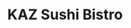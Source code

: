 ---
layout: place
title: "KAZ Sushi Bistro"
permalink: /district-of-columbia/washington/kaz-sushi-bistro.html
stateAbbr: DC
stateName: District of Columbia
cityName: Washington
place_id: ChIJ36o9Bbq3t4kR66FGn7eZBwI
photos:
  - name: >-
      places/ChIJ36o9Bbq3t4kR66FGn7eZBwI/photos/AeeoHcLnYMRmlmRd33MlAENSxqsCOrFU2yoJJmER9Vh-J3nSi4MrOoGPFjPPLD4txQXzK1KewTpkI6FlXrBVAY7wamTtIq8WAo3lGNrIBTO-Qd9zTbu2wvbCs6gi3pdx5MhlbpXXUyza9S-N5C-iAgpqcG5WvROsVOolAb3-Iy5oJK-fnQYwgfaXIt4y_jaTF0tWZJkZcZWiEhqAzkihjch27Avqf-lm9AWHbTcLAbyT8oRaDf8UGrdkjMoXqyDTTxu4qLG78wYlqM2K4txCxDa2-qaCjZjDlrEAmnxnbZIsUxpBUg
    widthPx: 4577
    heightPx: 2841
    authorAttributions:
      - displayName: KAZ Sushi Bistro
        uri: https://maps.google.com/maps/contrib/118182017802538385878
        photoUri: >-
          https://lh3.googleusercontent.com/a-/ALV-UjVfGuB-MgYoooIQaBg_9fHjlxbUBQNX6wsX4U4FGRv5GVrjE8Q=s100-p-k-no-mo
    flagContentUri: >-
      https://www.google.com/local/imagery/report/?cb_client=maps_api_places.places_api&image_key=!1e10!2sAF1QipN8gTUR5t5gSZ9zVV2HdI-Br6GvnhAMhIxAW_m9&hl=en-US
    googleMapsUri: >-
      https://www.google.com/maps/place//data=!3m4!1e2!3m2!1sAF1QipN8gTUR5t5gSZ9zVV2HdI-Br6GvnhAMhIxAW_m9!2e10!4m2!3m1!1s0x89b7b7ba053daadf:0x20799b79f46a1eb
  - name: >-
      places/ChIJ36o9Bbq3t4kR66FGn7eZBwI/photos/AeeoHcKn4NB8ZiQoIrPOekAWz1tq6IIWv5L6tOt7AnE0YzfhUkBFga4Wp48w-TXldr8QR34zQeOH_OUwhl7tZemGys0TntWZshGAICPIm-qXDlvZKp550g1rgL3rh7gudwsARG3jaPRPm5ucpRrMKYxRYcPzqweWvEAMYNJ4p8nXHI7d_XOTcl0SAQ5t9c2duV2Y0KQr-5hFqDqSD2o1wJpxu9gmpY_mKaXy9IMCyCSeK5UnZ_MayELF30Uywwql6r7L4ntI8XVq8a53paUlhMSUJ_9ka5cAd7-pdopjfxuYddqMpA
    widthPx: 3000
    heightPx: 2000
    authorAttributions:
      - displayName: KAZ Sushi Bistro
        uri: https://maps.google.com/maps/contrib/118182017802538385878
        photoUri: >-
          https://lh3.googleusercontent.com/a-/ALV-UjVfGuB-MgYoooIQaBg_9fHjlxbUBQNX6wsX4U4FGRv5GVrjE8Q=s100-p-k-no-mo
    flagContentUri: >-
      https://www.google.com/local/imagery/report/?cb_client=maps_api_places.places_api&image_key=!1e10!2sAF1QipPwamuKkErX5D1mKCBmw9xDiPGYZstoQJHHWG82&hl=en-US
    googleMapsUri: >-
      https://www.google.com/maps/place//data=!3m4!1e2!3m2!1sAF1QipPwamuKkErX5D1mKCBmw9xDiPGYZstoQJHHWG82!2e10!4m2!3m1!1s0x89b7b7ba053daadf:0x20799b79f46a1eb
  - name: >-
      places/ChIJ36o9Bbq3t4kR66FGn7eZBwI/photos/AeeoHcLBa9dEnEHFFlTU3j8JaXnWiEM7MlV5x96yDlGpupI66K2t6O9nzdIshH7Iej9DL0jm4T7-rdghY2ITHeuoOH1ep2qQsk2EFsffNTtT0mB6etRh0tmsafcP2RExogGQzhxQsErFt1Y-zaeW7Etgz-UYwoXxx2Gzz0CDZgwVqwfUrjpOGyFlk8sV0YYvFj5liOHLqW3wfTMWZOPDavIhm5ndM9efz1z3vPJ0qGwRoRLuFhix50q-Q-TvpvzFfZQNmO8qYDJXpn5jlAp5v0SbJKMswXzsCnRcSvx_b-y7qAihpQ
    widthPx: 1080
    heightPx: 607
    authorAttributions:
      - displayName: KAZ Sushi Bistro
        uri: https://maps.google.com/maps/contrib/118182017802538385878
        photoUri: >-
          https://lh3.googleusercontent.com/a-/ALV-UjVfGuB-MgYoooIQaBg_9fHjlxbUBQNX6wsX4U4FGRv5GVrjE8Q=s100-p-k-no-mo
    flagContentUri: >-
      https://www.google.com/local/imagery/report/?cb_client=maps_api_places.places_api&image_key=!1e10!2sAF1QipNxxs8DMWdEE2ma3rmCMq3OuHTHEEtsKD7cXFX4&hl=en-US
    googleMapsUri: >-
      https://www.google.com/maps/place//data=!3m4!1e2!3m2!1sAF1QipNxxs8DMWdEE2ma3rmCMq3OuHTHEEtsKD7cXFX4!2e10!4m2!3m1!1s0x89b7b7ba053daadf:0x20799b79f46a1eb
  - name: >-
      places/ChIJ36o9Bbq3t4kR66FGn7eZBwI/photos/AeeoHcI_j2ra9JJr6DfUdbbjb0yV4Y4vaGdeifd0ZiI9lK_E6aR0bl2COBLon3Fh2A8jHGIswsSSNJs89eK1eQSaXx4LvnVZ-EnJgGGaqoqjxKeZT5CxRWrXBrJqSfacoCzxykAxaCh32I--Al9ybc6pt1pfx8_ANQRq9faVpiGVerDm6rS5DCxpQFrZ_cwYzMlAEGXaFV0doDB29VNUoaznXe1ZmynmHCgsOre6BBAi7tDaugXVMcNoJ-VYQcZmApkf5ZWW90yMyn2Dvo0lcxDizrB3juAvDlytmVWHMAj4DIeYTVcN_1kKhZYOsyh6dBN00imo5t8QBnilQ9TZTwEZOlPjyj6Xl9nSWpSrswkOEi0oH5YAI--O7LhXCnBg4GGM5lpy8zZ7txSj5NbaIoeci4nXokUUcARVXzZGuh841ER37_s
    widthPx: 2082
    heightPx: 1352
    authorAttributions:
      - displayName: Eui Sun Chung
        uri: https://maps.google.com/maps/contrib/101010192062931622331
        photoUri: >-
          https://lh3.googleusercontent.com/a-/ALV-UjX7y2WeybZJpJBvlTwMZlRm1JUNiQ7EakS6-dj9rpIxJsdzQ9mq=s100-p-k-no-mo
    flagContentUri: >-
      https://www.google.com/local/imagery/report/?cb_client=maps_api_places.places_api&image_key=!1e10!2sCIHM0ogKEICAgMCQzIPFowE&hl=en-US
    googleMapsUri: >-
      https://www.google.com/maps/place//data=!3m4!1e2!3m2!1sCIHM0ogKEICAgMCQzIPFowE!2e10!4m2!3m1!1s0x89b7b7ba053daadf:0x20799b79f46a1eb
  - name: >-
      places/ChIJ36o9Bbq3t4kR66FGn7eZBwI/photos/AeeoHcJWfS6_VOUs-Xxu_AkQw3QaQhK1CvUoXNbknEMFiyOWWXT-eYUCIvYvYMPZ_jAb9rKYXkwqvaYyF_MFtv2K9-w-53A5lMHSM9-JNsQlRuT-xHKxsh_xBAEMn9GC-QuKw8jCtwhCWjU1jMUQBQffIne9D5PG0JNSgCIOoYoAI9RqFXoFK5pge49-uxljcUQAZSL3eIWEXvN-WTvVf-I87GczzaSaa-a93FO47VH-8DDKag6imh2bNl_ibn1uHR0uKItfMXpuA8RUD8DleQwuiEZNdL-srtotIKcXUVTveVplnRqjDakcKh8qM4dwycyhxzoJ2zvfmWwOWNYWBBg-E_ZP0VKF8qCpUvLq-JIuaPizJCi8mRm-Bc8j3uzZty0sAmpTxoGATrEjQRecfnmvjCY3X-u9StpUmX5mAHqlNOybMg
    widthPx: 3024
    heightPx: 4032
    authorAttributions:
      - displayName: Benjamin Phillips
        uri: https://maps.google.com/maps/contrib/112245891742255227799
        photoUri: >-
          https://lh3.googleusercontent.com/a-/ALV-UjWtmx0jhtt3ChZRqQIbn5FCblR57yqgGlmz3g5tZ8aGRab8ob_m2A=s100-p-k-no-mo
    flagContentUri: >-
      https://www.google.com/local/imagery/report/?cb_client=maps_api_places.places_api&image_key=!1e10!2sCIHM0ogKEICAgIDRifyUZQ&hl=en-US
    googleMapsUri: >-
      https://www.google.com/maps/place//data=!3m4!1e2!3m2!1sCIHM0ogKEICAgIDRifyUZQ!2e10!4m2!3m1!1s0x89b7b7ba053daadf:0x20799b79f46a1eb
  - name: >-
      places/ChIJ36o9Bbq3t4kR66FGn7eZBwI/photos/AeeoHcJYefZ7wvUBDOCke7FrRGD3LAqTXf19fzO888wQjurFVKQeF5YrbDJo6GxiRNs12Dxa0noJ1ljzl_LW76-dPn9YXDvJ7VGbV6k6wV52wB-vBVLysYo1wf-F9DW7ndL70sL3q-eXi26cpXU3Xa7jEvwOg1B6jfG1SQ2HBxogmh2DJpts4solshJgyefBJvO5PGKuO6GmYaj-azomEwF-8lVOVWZeB9ZzqwZlqUSdtz4aQnRuoudTo-3XABaCl8B6sOwvZR8KjukrkFR58dGfxDTkBSW7wbv3uwVPmrgOvqKwqVbz3cWYZGYFtikXXrTwc1XSiDa04d7nFEnA_lPRXc62bjvag6inYzs32hmdjMDy5DB-r30oH8Cas8EQneNUDFpAaCey1by9fEntNb72_KReV1JULFZBOu6o_-Lvs_nM1yDk
    widthPx: 3024
    heightPx: 4032
    authorAttributions:
      - displayName: Pooja Varma
        uri: https://maps.google.com/maps/contrib/117234773894616025511
        photoUri: >-
          https://lh3.googleusercontent.com/a-/ALV-UjUdefnX03jtjjZFclDL2a5XdvDRAjfftnFFOyrtD0n-fjEqBdxYVQ=s100-p-k-no-mo
    flagContentUri: >-
      https://www.google.com/local/imagery/report/?cb_client=maps_api_places.places_api&image_key=!1e10!2sCIHM0ogKEICAgID7sub9iQE&hl=en-US
    googleMapsUri: >-
      https://www.google.com/maps/place//data=!3m4!1e2!3m2!1sCIHM0ogKEICAgID7sub9iQE!2e10!4m2!3m1!1s0x89b7b7ba053daadf:0x20799b79f46a1eb
  - name: >-
      places/ChIJ36o9Bbq3t4kR66FGn7eZBwI/photos/AeeoHcL5dOLJR8WTyibdGgOVYdopCKJtdfrOE6fhawAf7Hld_NGraS7A9-Vldm_QBf_W7j1V11us-hODqK6xofWJYIrkctMAyf0oK4f8H1hxP-ub5-MCDCdEhMO6YoTpViepQ997q0c8k5KLHt5PAZflvNjGsRigMxTFuk7YPgu6LC-4VikXs6flLz7jSNDQxfvDMNxYisUZJ8_Fm3G5orutimd6-Rjmy3VeBwfSv0J1dsrwAV01Hachs7JZ_uvBiu1eEQ9TLxx1_E-2Xz6J_gUIgYESjDO3vaEfqfqH4xq-3XrJfR6ZHAL5I4Vzaf3hrqxVEOFHcPQHShw_4hrPE8S_SaL11dSw8OrTothkrPj469soLxZKSLVzEHyK6NIKpbeUYSVWqQ2zXQYQNjbYoU4_HvGgOgTbgUvew8VxLsQqBf9_6uHn
    widthPx: 1321
    heightPx: 789
    authorAttributions:
      - displayName: NiKoNi
        uri: https://maps.google.com/maps/contrib/115697383439483275896
        photoUri: >-
          https://lh3.googleusercontent.com/a-/ALV-UjW2e7YKBNolKUtfv4Bj39l_HhO9kzvN0bEAAIAx4ZXFzpII-_-L=s100-p-k-no-mo
    flagContentUri: >-
      https://www.google.com/local/imagery/report/?cb_client=maps_api_places.places_api&image_key=!1e10!2sCIHM0ogKEICAgIDzyovJ9AE&hl=en-US
    googleMapsUri: >-
      https://www.google.com/maps/place//data=!3m4!1e2!3m2!1sCIHM0ogKEICAgIDzyovJ9AE!2e10!4m2!3m1!1s0x89b7b7ba053daadf:0x20799b79f46a1eb
  - name: >-
      places/ChIJ36o9Bbq3t4kR66FGn7eZBwI/photos/AeeoHcJ410HD5yLkgDeJ01W21Mfq8ma6Cje3XtBgkRgKF3bPtQJFf6nIQBX2WlcexjlHUtGJMQr25wmBy2lm1I42NhjtC97byOo0ngZyQfo3bufDNwEvErtEputVvvqqYVEKQDjAe_ZA92AYAc_L2VfyybBiG5dsvZAOaUzMWRuSbWO_9xktkmhGd5BveaYIbmJjrl_iRMpZS1sXtdndJuTzanguX6Vxg0wmBTOvGkpzH-zZAJazTyJCqjUVi3c50oj_oS_XR27T6-V7HY0mwkj0VJjSgwcCPSnvqpTbRFVd36utpPEli6-EU7i-L4MKtdkF4fj2VOPJA_wC65r2Kg1s2cj3ashcwLfNc4HNr4qa8o1FxxdKSDWgVaHNu4iJ8ydVPS1unCQZGy3DCWxEhv9_fbtSvUsK45cKvJxqd8edRhzykw
    widthPx: 1200
    heightPx: 1600
    authorAttributions:
      - displayName: Leah Berry
        uri: https://maps.google.com/maps/contrib/115267166095069524383
        photoUri: >-
          https://lh3.googleusercontent.com/a/ACg8ocIdo3Gx6hEJ8ty5QARne-aij3renk46o08d5eYrd2dwGMi8rg=s100-p-k-no-mo
    flagContentUri: >-
      https://www.google.com/local/imagery/report/?cb_client=maps_api_places.places_api&image_key=!1e10!2sCIHM0ogKEICAgIDDrLWfXw&hl=en-US
    googleMapsUri: >-
      https://www.google.com/maps/place//data=!3m4!1e2!3m2!1sCIHM0ogKEICAgIDDrLWfXw!2e10!4m2!3m1!1s0x89b7b7ba053daadf:0x20799b79f46a1eb
  - name: >-
      places/ChIJ36o9Bbq3t4kR66FGn7eZBwI/photos/AeeoHcLz5BIX1p2RejYUgnCq2QfpFlkZzIFSRi2L5TB52K6iEQeiJLvMZ_aYZhCGhFDqhTVS3mHeeKDvCeWaf5r9EJ4-Ty1hyhmkODLiZrOE3BIZPP4fMJD_MYI29XEbq0YYICyWQErZHyx6e1Q0resyJ6FnXSuoc_RHjWuzR5zGlt8K7MJLCLK3GbcckDXiW5BRup-TJHFp1QjgolVQMmGkje4nWgrPjwvtpEU_EEytun0zBsqS2ced22MzoEEhGy4Wt1jG70y3nzEFKdIZtS8L-PF5b0Cm4KrHA0vgxiZHobiS4dXXJgMPKXWlIMAUAeomhWQPD88UaABzc68zEjCDNbFIE-lYezVpP0_0xO8MAUhWJpOpD3UEriEEBZFTn5nzOSUSH31hi0mIzUzkK9dw5F1Il30xiasXHUOdiN9qWM9IOQ
    widthPx: 4000
    heightPx: 3000
    authorAttributions:
      - displayName: Eui Sun Chung
        uri: https://maps.google.com/maps/contrib/101010192062931622331
        photoUri: >-
          https://lh3.googleusercontent.com/a-/ALV-UjX7y2WeybZJpJBvlTwMZlRm1JUNiQ7EakS6-dj9rpIxJsdzQ9mq=s100-p-k-no-mo
    flagContentUri: >-
      https://www.google.com/local/imagery/report/?cb_client=maps_api_places.places_api&image_key=!1e10!2sCIHM0ogKEICAgMCQzIPFYw&hl=en-US
    googleMapsUri: >-
      https://www.google.com/maps/place//data=!3m4!1e2!3m2!1sCIHM0ogKEICAgMCQzIPFYw!2e10!4m2!3m1!1s0x89b7b7ba053daadf:0x20799b79f46a1eb
  - name: >-
      places/ChIJ36o9Bbq3t4kR66FGn7eZBwI/photos/AeeoHcJ2QUsu3gXUxkV3LskLM8iaJTGJTx7C9LIaBtg4ByiXLfLp3zS6b0duxiQBDjvxJ3sq9hg-IpStqPZV-wBOiL5-91C7sMHBeIsLpplkjKkc8AMXg2W6UNQWDVFbwPMtYwcjw_Df8yjx38R-okVF90jF8ZHbgW1EpKYVMZ_kX9BojDdBYP04YDwUZndfhCO_u92jXh6RxtFM602rO8DgogQ7pOxps345aklpM32fZTs4-iCk332qSCLpKLhC-lL7b9OMCHunf8w-Z7NDdO7ATez03fKVolm5s5p2gR1_7KHMNt7aAPJquJlqyvOw5L9Kb0BAt-KAF7fbmLdMiPKY9XdA0kV3j05KJtevMM623_zrG6eYrgGrzAE-fleaF-T_N2pAKYnp-4fWa673RQ3zisOQ9trRm5MN50mxdl5jB4llww
    widthPx: 3024
    heightPx: 4032
    authorAttributions:
      - displayName: Chris N
        uri: https://maps.google.com/maps/contrib/111024501484529845044
        photoUri: >-
          https://lh3.googleusercontent.com/a/ACg8ocJivZBaYdXZdYjUaA7SbqWMt_ZbJISFY_xtPpAGEeQorXPBuQ=s100-p-k-no-mo
    flagContentUri: >-
      https://www.google.com/local/imagery/report/?cb_client=maps_api_places.places_api&image_key=!1e10!2sCIHM0ogKEICAgICh46XQOQ&hl=en-US
    googleMapsUri: >-
      https://www.google.com/maps/place//data=!3m4!1e2!3m2!1sCIHM0ogKEICAgICh46XQOQ!2e10!4m2!3m1!1s0x89b7b7ba053daadf:0x20799b79f46a1eb
address: 1915 I St NW, Washington, DC 20006, USA
street: 1915 I St NW
city: Washington
state: DC
zip: '20006'
country: USA
neighborhood: Northwest Washington
latitude: '38.901489'
longitude: '-77.044303'
accessibility_options:
  wheelchairAccessibleParking: false
  wheelchairAccessibleEntrance: false
business_status: OPERATIONAL
name: KAZ Sushi Bistro
google_maps_links:
  directionsUri: >-
    https://www.google.com/maps/dir//''/data=!4m7!4m6!1m1!4e2!1m2!1m1!1s0x89b7b7ba053daadf:0x20799b79f46a1eb!3e0
  placeUri: https://maps.google.com/?cid=146254526843101675
  writeAReviewUri: >-
    https://www.google.com/maps/place//data=!4m3!3m2!1s0x89b7b7ba053daadf:0x20799b79f46a1eb!12e1
  reviewsUri: >-
    https://www.google.com/maps/place//data=!4m4!3m3!1s0x89b7b7ba053daadf:0x20799b79f46a1eb!9m1!1b1
  photosUri: >-
    https://www.google.com/maps/place//data=!4m3!3m2!1s0x89b7b7ba053daadf:0x20799b79f46a1eb!10e5
primary_type: Sushi Restaurant
opening_hours:
  regular: null
  current: null
secondary_opening_hours:
  regular:
    weekdayDescriptions: null
    type: null
  current:
    weekdayDescriptions: null
    type: null
phone: (202) 530-5500
price_level: PRICE_LEVEL_MODERATE
price_range: $50 &ndash; $100
rating: '4.5'
rating_count: 0
website: http://www.kazsushi.com/
description: >-
  Sushi spot with familiar & specialty Japanese menu options, including chef's
  tasting menus.
reviews:
  - name: >-
      places/ChIJ36o9Bbq3t4kR66FGn7eZBwI/reviews/ChdDSUhNMG9nS0VJQ0FnTUNReklQRmd3RRAB
    relativePublishTimeDescription: a month ago
    rating: 5
    text:
      text: >-
        For those who are truly passionate about sushi, I highly recommend this
        place. The menu offers both Traditional Sushi, featuring authentic
        Japanese-style sushi, and Chef’s Special Original Sushi, which adds
        unique flavors—both were excellent.


        Besides sushi, there are plenty of light dishes to enjoy. The seaweed
        salad, agedashi tofu, and octopus were especially delicious. The
        atmosphere is not overly luxurious but has a slightly relaxed feel,
        making it more comfortable. Thanks to that, the prices are also very
        reasonable.
      languageCode: en
    originalText:
      text: >-
        For those who are truly passionate about sushi, I highly recommend this
        place. The menu offers both Traditional Sushi, featuring authentic
        Japanese-style sushi, and Chef’s Special Original Sushi, which adds
        unique flavors—both were excellent.


        Besides sushi, there are plenty of light dishes to enjoy. The seaweed
        salad, agedashi tofu, and octopus were especially delicious. The
        atmosphere is not overly luxurious but has a slightly relaxed feel,
        making it more comfortable. Thanks to that, the prices are also very
        reasonable.
      languageCode: en
    authorAttribution:
      displayName: Eui Sun Chung
      uri: https://www.google.com/maps/contrib/101010192062931622331/reviews
      photoUri: >-
        https://lh3.googleusercontent.com/a-/ALV-UjX7y2WeybZJpJBvlTwMZlRm1JUNiQ7EakS6-dj9rpIxJsdzQ9mq=s128-c0x00000000-cc-rp-mo-ba4
    publishTime: '2025-03-02T15:00:23.979478Z'
    flagContentUri: >-
      https://www.google.com/local/review/rap/report?postId=ChdDSUhNMG9nS0VJQ0FnTUNReklQRmd3RRAB&d=17924085&t=1
    googleMapsUri: >-
      https://www.google.com/maps/reviews/data=!4m6!14m5!1m4!2m3!1sChdDSUhNMG9nS0VJQ0FnTUNReklQRmd3RRAB!2m1!1s0x89b7b7ba053daadf:0x20799b79f46a1eb
  - name: >-
      places/ChIJ36o9Bbq3t4kR66FGn7eZBwI/reviews/ChZDSUhNMG9nS0VJQ0FnSUR6eW92Sk5BEAE
    relativePublishTimeDescription: 10 months ago
    rating: 4
    text:
      text: >-
        Now don’t get me wrong this is one of the best places I’ve seen in DC to
        eat sushi! It’s very good and the atmosphere is great.

        Staff is really helpful when choosing however my order took a very long
        time to arrive. This might just be a personal experience so I’m not
        saying it’s the case for everyone. However of it is it’d be awesome as
        the final step to perfection to be slightly quicker and more fast paced
        when taking orders.

        Otherwise this place is really just great
      languageCode: en
    originalText:
      text: >-
        Now don’t get me wrong this is one of the best places I’ve seen in DC to
        eat sushi! It’s very good and the atmosphere is great.

        Staff is really helpful when choosing however my order took a very long
        time to arrive. This might just be a personal experience so I’m not
        saying it’s the case for everyone. However of it is it’d be awesome as
        the final step to perfection to be slightly quicker and more fast paced
        when taking orders.

        Otherwise this place is really just great
      languageCode: en
    authorAttribution:
      displayName: NiKoNi
      uri: https://www.google.com/maps/contrib/115697383439483275896/reviews
      photoUri: >-
        https://lh3.googleusercontent.com/a-/ALV-UjW2e7YKBNolKUtfv4Bj39l_HhO9kzvN0bEAAIAx4ZXFzpII-_-L=s128-c0x00000000-cc-rp-mo-ba4
    publishTime: '2024-06-09T06:06:23.916382Z'
    flagContentUri: >-
      https://www.google.com/local/review/rap/report?postId=ChZDSUhNMG9nS0VJQ0FnSUR6eW92Sk5BEAE&d=17924085&t=1
    googleMapsUri: >-
      https://www.google.com/maps/reviews/data=!4m6!14m5!1m4!2m3!1sChZDSUhNMG9nS0VJQ0FnSUR6eW92Sk5BEAE!2m1!1s0x89b7b7ba053daadf:0x20799b79f46a1eb
  - name: >-
      places/ChIJ36o9Bbq3t4kR66FGn7eZBwI/reviews/ChdDSUhNMG9nS0VJQ0FnSUQ3c3ZyY2lBRRAB
    relativePublishTimeDescription: 7 months ago
    rating: 4
    text:
      text: >-
        Lovely spot with fresh sushi. I would recommend the crispy Brussels
        sprouts, edamame was listed as “spicy” but seasoning didn’t taste like
        anything. Sushi was great, ambiance is lovely. I would try again!
      languageCode: en
    originalText:
      text: >-
        Lovely spot with fresh sushi. I would recommend the crispy Brussels
        sprouts, edamame was listed as “spicy” but seasoning didn’t taste like
        anything. Sushi was great, ambiance is lovely. I would try again!
      languageCode: en
    authorAttribution:
      displayName: Pooja Varma
      uri: https://www.google.com/maps/contrib/117234773894616025511/reviews
      photoUri: >-
        https://lh3.googleusercontent.com/a-/ALV-UjUdefnX03jtjjZFclDL2a5XdvDRAjfftnFFOyrtD0n-fjEqBdxYVQ=s128-c0x00000000-cc-rp-mo-ba4
    publishTime: '2024-08-23T01:18:03.851484Z'
    flagContentUri: >-
      https://www.google.com/local/review/rap/report?postId=ChdDSUhNMG9nS0VJQ0FnSUQ3c3ZyY2lBRRAB&d=17924085&t=1
    googleMapsUri: >-
      https://www.google.com/maps/reviews/data=!4m6!14m5!1m4!2m3!1sChdDSUhNMG9nS0VJQ0FnSUQ3c3ZyY2lBRRAB!2m1!1s0x89b7b7ba053daadf:0x20799b79f46a1eb
  - name: >-
      places/ChIJ36o9Bbq3t4kR66FGn7eZBwI/reviews/ChZDSUhNMG9nS0VJQ0FnSUNsejZYUUpBEAE
    relativePublishTimeDescription: a year ago
    rating: 4
    text:
      text: >-
        A wonderful sushi restaurant that is on the higher-end and more upscale
        than it needs to be. The staff are really nice and the restaurant
        provides cozy and warm vibes, but the food was on the pricier end.


        We had their specialty nigiri but found them to not be all too special;
        however, the winning dish of the night went to their salmon roll with
        pickled pineapple and basil. Somehow, that flavor palette blew my mind,
        and I still can't stop thinking about how delicious it was.
      languageCode: en
    originalText:
      text: >-
        A wonderful sushi restaurant that is on the higher-end and more upscale
        than it needs to be. The staff are really nice and the restaurant
        provides cozy and warm vibes, but the food was on the pricier end.


        We had their specialty nigiri but found them to not be all too special;
        however, the winning dish of the night went to their salmon roll with
        pickled pineapple and basil. Somehow, that flavor palette blew my mind,
        and I still can't stop thinking about how delicious it was.
      languageCode: en
    authorAttribution:
      displayName: James
      uri: https://www.google.com/maps/contrib/108054114834581884385/reviews
      photoUri: >-
        https://lh3.googleusercontent.com/a-/ALV-UjXqV7s1ERcFGfwshWd43fVj2drCe4Q_9Q7yrW7t1yUcOV4l1RPe-Q=s128-c0x00000000-cc-rp-mo-ba7
    publishTime: '2023-11-29T03:29:57.793497Z'
    flagContentUri: >-
      https://www.google.com/local/review/rap/report?postId=ChZDSUhNMG9nS0VJQ0FnSUNsejZYUUpBEAE&d=17924085&t=1
    googleMapsUri: >-
      https://www.google.com/maps/reviews/data=!4m6!14m5!1m4!2m3!1sChZDSUhNMG9nS0VJQ0FnSUNsejZYUUpBEAE!2m1!1s0x89b7b7ba053daadf:0x20799b79f46a1eb
  - name: >-
      places/ChIJ36o9Bbq3t4kR66FGn7eZBwI/reviews/ChdDSUhNMG9nS0VJQ0FnTURnck5iNzBnRRAB
    relativePublishTimeDescription: a month ago
    rating: 5
    text:
      text: >-
        Wide selection of creative and succulent dishes. Fantastic selection of
        fish, super fresh and really high quality. One of the best sushi
        restaurants I’ve ever been to worldwide! The seared salmon belly is
        amazing!
      languageCode: en
    originalText:
      text: >-
        Wide selection of creative and succulent dishes. Fantastic selection of
        fish, super fresh and really high quality. One of the best sushi
        restaurants I’ve ever been to worldwide! The seared salmon belly is
        amazing!
      languageCode: en
    authorAttribution:
      displayName: Fadl Al Tarzi
      uri: https://www.google.com/maps/contrib/111102078967064476608/reviews
      photoUri: >-
        https://lh3.googleusercontent.com/a-/ALV-UjXyevvaJ1Yiwtdsm_RzRHhLk2f646S_1SQSDBwvkT9ao_6CGB1O=s128-c0x00000000-cc-rp-mo
    publishTime: '2025-02-23T01:50:07.550036Z'
    flagContentUri: >-
      https://www.google.com/local/review/rap/report?postId=ChdDSUhNMG9nS0VJQ0FnTURnck5iNzBnRRAB&d=17924085&t=1
    googleMapsUri: >-
      https://www.google.com/maps/reviews/data=!4m6!14m5!1m4!2m3!1sChdDSUhNMG9nS0VJQ0FnTURnck5iNzBnRRAB!2m1!1s0x89b7b7ba053daadf:0x20799b79f46a1eb
parking_options:
  valetParking: false
payment_options:
  acceptsCreditCards: true
  acceptsDebitCards: true
  acceptsCashOnly: false
  acceptsNfc: true
allow_dogs: null
curbside_pickup: null
delivery: true
dine_in: true
good_for_children: true
good_for_groups: true
good_for_sports: false
live_music: false
menu_for_children: false
outdoor_seating: false
reservable: true
restroom: true
serves_beer: true
serves_breakfast: false
serves_brunch: false
serves_cocktails: true
serves_coffee: false
serves_dinner: true
serves_dessert: true
serves_lunch: true
serves_vegetarian_food: true
serves_wine: true
takeout: true

---